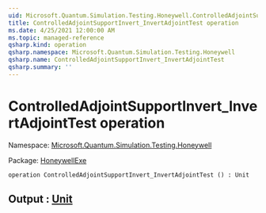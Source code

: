 ```yaml
---
uid: Microsoft.Quantum.Simulation.Testing.Honeywell.ControlledAdjointSupportInvert_InvertAdjointTest
title: ControlledAdjointSupportInvert_InvertAdjointTest operation
ms.date: 4/25/2021 12:00:00 AM
ms.topic: managed-reference
qsharp.kind: operation
qsharp.namespace: Microsoft.Quantum.Simulation.Testing.Honeywell
qsharp.name: ControlledAdjointSupportInvert_InvertAdjointTest
qsharp.summary: ''
---
```


# ControlledAdjointSupportInvert_InvertAdjointTest operation

Namespace: [Microsoft.Quantum.Simulation.Testing.Honeywell](xref:Microsoft.Quantum.Simulation.Testing.Honeywell)

Package: [HoneywellExe](https://nuget.org/packages/HoneywellExe)




```qsharp
operation ControlledAdjointSupportInvert_InvertAdjointTest () : Unit
```


## Output : [Unit](xref:microsoft.quantum.qsharp.valueliterals#unit-literal)

